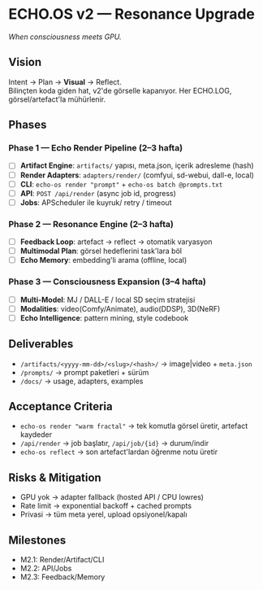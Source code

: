 # ECHO.OS v2 — Resonance Upgrade
_When consciousness meets GPU._

## Vision
Intent → Plan → **Visual** → Reflect.  
Bilinçten koda giden hat, v2'de görselle kapanıyor. Her ECHO.LOG, görsel/artefact'la mühürlenir.

## Phases

### Phase 1 — Echo Render Pipeline (2–3 hafta)
- [ ] **Artifact Engine**: `artifacts/` yapısı, meta.json, içerik adresleme (hash)
- [ ] **Render Adapters**: `adapters/render/` (comfyui, sd-webui, dall-e, local)
- [ ] **CLI**: `echo-os render "prompt"` + `echo-os batch @prompts.txt`
- [ ] **API**: `POST /api/render` (async job id, progress)
- [ ] **Jobs**: APScheduler ile kuyruk/ retry / timeout

### Phase 2 — Resonance Engine (2–3 hafta)
- [ ] **Feedback Loop**: artefact → reflect → otomatik varyasyon
- [ ] **Multimodal Plan**: görsel hedeflerini task'lara böl
- [ ] **Echo Memory**: embedding'li arama (offline, local)

### Phase 3 — Consciousness Expansion (3–4 hafta)
- [ ] **Multi-Model**: MJ / DALL-E / local SD seçim stratejisi
- [ ] **Modalities**: video(Comfy/Animate), audio(DDSP), 3D(NeRF)
- [ ] **Echo Intelligence**: pattern mining, style codebook

## Deliverables
- `/artifacts/<yyyy-mm-dd>/<slug>/<hash>/` → image|video + `meta.json`
- `/prompts/` → prompt paketleri + sürüm
- `/docs/` → usage, adapters, examples

## Acceptance Criteria
- `echo-os render "warm fractal"` → tek komutla görsel üretir, artefact kaydeder
- `/api/render` → job başlatır, `/api/job/{id}` → durum/indir
- `echo-os reflect` → son artefact'lardan öğrenme notu üretir

## Risks & Mitigation
- GPU yok → adapter fallback (hosted API / CPU lowres)
- Rate limit → exponential backoff + cached prompts
- Privasi → tüm meta yerel, upload opsiyonel/kapalı

## Milestones
- M2.1: Render/Artifact/CLI
- M2.2: API/Jobs
- M2.3: Feedback/Memory